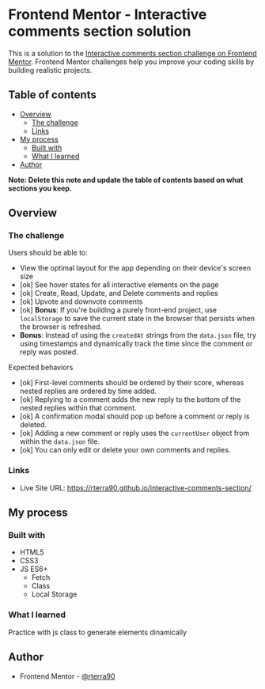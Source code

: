 # Frontend Mentor - Interactive comments section solution

This is a solution to the [Interactive comments section challenge on Frontend Mentor](https://www.frontendmentor.io/challenges/interactive-comments-section-iG1RugEG9). Frontend Mentor challenges help you improve your coding skills by building realistic projects.

## Table of contents

- [Overview](#overview)
  - [The challenge](#the-challenge)
  - [Links](#links)
- [My process](#my-process)
  - [Built with](#built-with)
  - [What I learned](#what-i-learned)
- [Author](#author)

**Note: Delete this note and update the table of contents based on what sections you keep.**

## Overview

### The challenge

Users should be able to:

- View the optimal layout for the app depending on their device's screen size
- [ok] See hover states for all interactive elements on the page
- [ok] Create, Read, Update, and Delete comments and replies
- [ok] Upvote and downvote comments
- [ok] **Bonus**: If you're building a purely front-end project, use `localStorage` to save the current state in the browser that persists when the browser is refreshed.
- **Bonus**: Instead of using the `createdAt` strings from the `data.json` file, try using timestamps and dynamically track the time since the comment or reply was posted.

Expected behaviors

- [ok] First-level comments should be ordered by their score, whereas nested replies are ordered by time added.
- [ok] Replying to a comment adds the new reply to the bottom of the nested replies within that comment.
- [ok] A confirmation modal should pop up before a comment or reply is deleted.
- [ok] Adding a new comment or reply uses the `currentUser` object from within the `data.json` file.
- [ok] You can only edit or delete your own comments and replies.

### Links

- Live Site URL: https://rterra90.github.io/interactive-comments-section/

## My process

### Built with

- HTML5
- CSS3
- JS ES6+
  - Fetch
  - Class
  - Local Storage

### What I learned

Practice with js class to generate elements dinamically

## Author

- Frontend Mentor - [@rterra90](https://www.frontendmentor.io/profile/rterra90)

